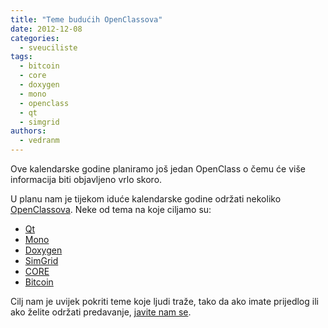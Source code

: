 ```yaml
---
title: "Teme budućih OpenClassova"
date: 2012-12-08
categories: 
  - sveuciliste
tags: 
  - bitcoin
  - core
  - doxygen
  - mono
  - openclass
  - qt
  - simgrid
authors: 
  - vedranm
---
```


Ove kalendarske godine planiramo još jedan OpenClass o čemu će više informacija biti objavljeno vrlo skoro.

U planu nam je tijekom iduće kalendarske godine održati nekoliko [OpenClassova](../aktivnosti.md#openclass). Neke od tema na koje ciljamo su:

- [Qt](https://www.qt.io/)
- [Mono](https://www.mono-project.com/)
- [Doxygen](https://www.doxygen.nl/)
- [SimGrid](https://simgrid.org/)
- [CORE](https://www.nrl.navy.mil/itd/ncs/products/core)
- [Bitcoin](https://bitcoin.org/)

Cilj nam je uvijek pokriti teme koje ljudi traže, tako da ako imate prijedlog ili ako želite održati predavanje, [javite nam se](../podruznica.md#komunikacijski-kanali-hulk-ri).
